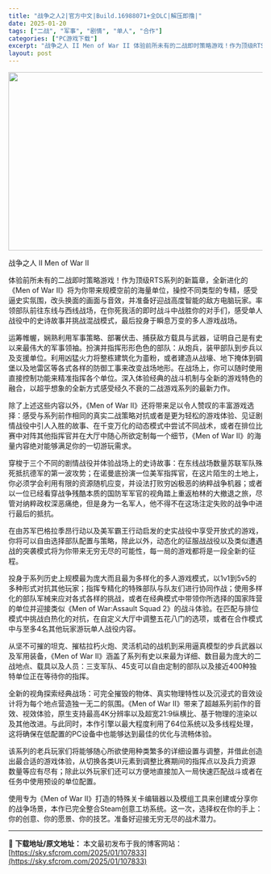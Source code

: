 ```yaml
---
title: "战争之人2|官方中文|Build.16988071+全DLC|解压即撸|"
date: 2025-01-20
tags: ["二战", "军事", "剧情", "单人", "合作"]
categories: ["PC游戏下载"]
excerpt: "战争之人 II Men of War II 体验前所未有的二战即时策略游戏！作为顶级RTS系列的新篇章，全新进化的《Men of War II》将为你带来规模空前的海量单位，操控不同类型的专精，感受逼史实氛围，改头换面的画面与音效，并准备好迎战高度智能的敌方电脑玩家。率领部队前往东线与西线战场，在你&hellip;"
layout: post
---
```


<img class="aligncenter size-full wp-image-107828" src="https://sky.sfcrom.com/wp-content/uploads/2025/01/2025012009475247.webp" alt="" width="616" height="353" />

战争之人 II Men of War II

体验前所未有的二战即时策略游戏！作为顶级RTS系列的新篇章，全新进化的《Men of War II》将为你带来规模空前的海量单位，操控不同类型的专精，感受逼史实氛围，改头换面的画面与音效，并准备好迎战高度智能的敌方电脑玩家。率领部队前往东线与西线战场，在你死我活的即时战斗中战胜你的对手们，感受单人战役中的史诗故事并挑战混战模式，最后投身于瞬息万变的多人游戏战场。

运筹帷幄，娴熟利用军事策略、部署伏击、捕获敌方载具与武器，证明自己是有史以来最伟大的军事领袖。扮演并指挥形形色色的部队：从炮兵，装甲部队到步兵以及支援单位。利用凶猛火力将整栋建筑化为齑粉，或者建造从战壕、地下掩体到碉堡以及地雷区等各式各样的防御工事来改变战场地形。在战场上，你可以随时使用直接控制功能来精准指挥各个单位。深入体验经典的战斗机制与全新的游戏特色的融合，以超乎想象的全新方式感受经久不衰的二战游戏系列的最新力作。

除了上述这些内容以外，《Men of War II》还将带来足以令人赞叹的丰富游戏选择：感受与系列前作相同的真实二战策略对抗或者是更为轻松的游戏体验、见证剧情战役中引人入胜的故事、在千变万化的动态模式中尝试不同战术，或者在排位比赛中对阵其他指挥官并在大厅中随心所欲定制每一个细节，《Men of War II》的海量内容绝对能够满足你的一切游玩需求。

穿梭于三个不同的剧情战役并体验战场上的史诗故事：在东线战场数量苏联军队殊死抵抗德军的第一波攻势；在诺曼底扮演一位美军指挥官，在这片陌生的土地上，你必须学会利用有限的资源随机应变，并设法打败穷凶极恶的纳粹战争机器；或者以一位已经看穿战争残酷本质的国防军军官的视角踏上重返柏林的大撤退之旅，尽管对纳粹政权深恶痛绝，但是身为一名军人，他不得不在这场注定失败的战争中进行最后的抵抗。

在由苏军巴格拉季昂行动以及美军霸王行动启发的史实战役中享受开放式的游戏，你将可以自由选择部队配置与策略，除此以外，动态化的征服战战役以及类似遭遇战的突袭模式将为你带来无穷无尽的可能性，每一局的游戏都将是一段全新的征程。

投身于系列历史上规模最为庞大而且最为多样化的多人游戏模式，以1v1到5v5的多种形式对抗其他玩家；指挥专精化的特殊部队与队友们进行协同作战；使用多样化的部队军械来应对各式各样的挑战，或者在经典模式中带领你所选择的国家阵营的单位并迎接类似《Men of War:Assault Squad 2》的战斗体验。在匹配与排位模式中挑战白热化的对抗，在自定义大厅中调整五花八门的选项，或者在合作模式中与至多4名其他玩家游玩单人战役内容。

从坚不可摧的坦克、摧枯拉朽火炮、灵活机动的战机到采用逼真模型的步兵武器以及军用装备，《Men of War II》涵盖了系列有史以来最为详细、数目最为庞大的二战地点、载具以及人员：三支军队、45支可以自由定制的部队以及接近400种独特单位正在等待你的指挥。

全新的视角探索经典战场：可完全摧毁的物体、真实物理特性以及沉浸式的音效设计将为每个地点营造独一无二的氛围。《Men of War II》带来了超越系列前作的音效、视效体验，原生支持最高4K分辨率以及超宽21:9纵横比、基于物理的渲染以及其他改进。与此同时，本作引擎以最大程度利用了64位系统以及多线程处理，这将确保在低配置的PC设备中也能够达到最佳的优化与流畅体验。

该系列的老兵玩家们将能够随心所欲使用种类繁多的详细设置与调整，并借此创造出最合适的游戏体验，从切换各类UI元素到调整比赛期间的指挥点以及兵力资源数量等应有尽有；除此以外玩家们还可以方便地直接加入一局快速匹配战斗或者在任务中使用预设的单位配置。

使用专为《Men of War II》打造的特殊关卡编辑器以及模组工具来创建或分享你的战争场景，本作已完全整合Steam创意工坊系统。这一次，选择权在你的手上：你的创意、你的愿景、你的技艺。准备好迎接无穷无尽的战术潜力。

---
📖 **下载地址/原文地址：** 本文最初发布于我的博客网站：[https://sky.sfcrom.com/2025/01/107833](https://sky.sfcrom.com/2025/01/107833)
